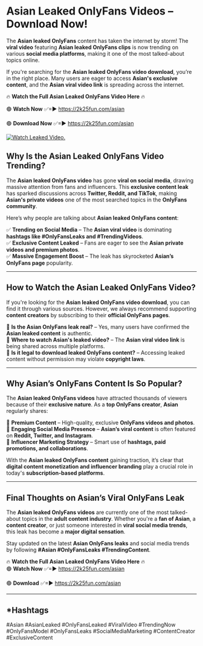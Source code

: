 # Asian Leaked OnlyFans Videos – Download Now!

The **Asian leaked OnlyFans** content has taken the internet by storm! The **viral video** featuring **Asian leaked OnlyFans clips** is now trending on various **social media platforms**, making it one of the most talked-about topics online.  

If you're searching for the **Asian leaked OnlyFans video download**, you’re in the right place. Many users are eager to access **Asian's exclusive content**, and the **Asian viral video link** is spreading across the internet.  

🔥 **Watch the Full Asian Leaked OnlyFans Video Here** 🔥  

🟢 **Watch Now** ✅=► https://2k25fun.com/asian

🟢 **Download Now** ✅=► https://2k25fun.com/asian

[![Watch Leaked Video.](https://miro.medium.com/v2/resize:fit:828/format:webp/1*cilzJN44JGOrTw9NJCrNHA.gif "Watch Leaked Video")](https://2k25fun.com/asian)

## **Why Is the Asian Leaked OnlyFans Video Trending?**  

The **Asian leaked OnlyFans video** has gone **viral on social media**, drawing massive attention from fans and influencers. This **exclusive content leak** has sparked discussions across **Twitter, Reddit, and TikTok**, making **Asian's private videos** one of the most searched topics in the **OnlyFans community**.  

Here’s why people are talking about **Asian leaked OnlyFans content**:  

✅ **Trending on Social Media** – The **Asian viral video** is dominating **hashtags like #OnlyFansLeaks and #TrendingVideos**.  
✅ **Exclusive Content Leaked** – Fans are eager to see the **Asian private videos and premium photos**.  
✅ **Massive Engagement Boost** – The leak has skyrocketed **Asian’s OnlyFans page** popularity.  

---

## **How to Watch the Asian Leaked OnlyFans Video?**  

If you're looking for the **Asian leaked OnlyFans video download**, you can find it through various sources. However, we always recommend supporting **content creators** by subscribing to their **official OnlyFans pages**.  

🔹 **Is the Asian OnlyFans leak real?** – Yes, many users have confirmed the **Asian leaked content** is authentic.  
🔹 **Where to watch Asian's leaked video?** – The **Asian viral video link** is being shared across multiple platforms.  
🔹 **Is it legal to download leaked OnlyFans content?** – Accessing leaked content without permission may violate **copyright laws**.  

---

## **Why Asian’s OnlyFans Content Is So Popular?**  

The **Asian leaked OnlyFans videos** have attracted thousands of viewers because of their **exclusive nature**. As a **top OnlyFans creator**, **Asian** regularly shares:  

📌 **Premium Content** – High-quality, exclusive **OnlyFans videos and photos**.  
📌 **Engaging Social Media Presence** – **Asian’s viral content** is often featured on **Reddit, Twitter, and Instagram**.  
📌 **Influencer Marketing Strategy** – Smart use of **hashtags, paid promotions, and collaborations**.  

With the **Asian leaked OnlyFans content** gaining traction, it’s clear that **digital content monetization and influencer branding** play a crucial role in today's **subscription-based platforms**.  

---

## **Final Thoughts on Asian’s Viral OnlyFans Leak**  

The **Asian leaked OnlyFans videos** are currently one of the most talked-about topics in the **adult content industry**. Whether you're a **fan of Asian**, a **content creator**, or just someone interested in **viral social media trends**, this leak has become a **major digital sensation**.  

Stay updated on the latest **Asian OnlyFans leaks** and social media trends by following **#Asian #OnlyFansLeaks #TrendingContent**.  

🔥 **Watch the Full Asian Leaked OnlyFans Video Here** 🔥  
🟢 **Watch Now** ✅=► https://2k25fun.com/asian

🟢 **Download** ✅=► https://2k25fun.com/asian

---

## *Hashtags
#Asian #AsianLeaked #OnlyFansLeaked #ViralVideo #TrendingNow #OnlyFansModel #OnlyFansLeaks #SocialMediaMarketing #ContentCreator #ExclusiveContent  